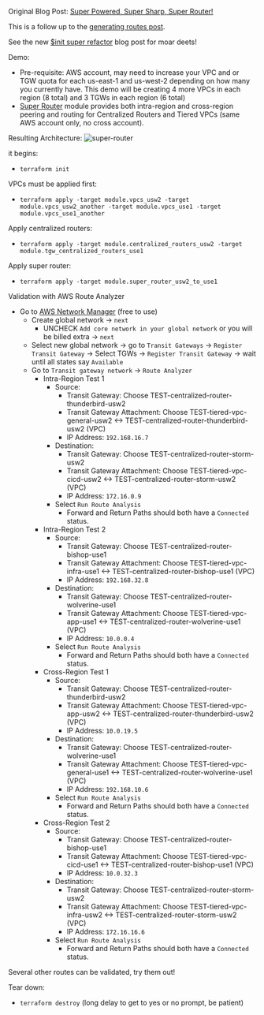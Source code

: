 Original Blog Post: [Super Powered, Super Sharp, Super Router!](https://jq1.io/posts/super_router/)

This is a follow up to the [generating routes post](https://jq1.io/posts/generating_routes/).

See the new [$init super refactor](https://jq1.io/posts/init_super_refactor/) blog post for moar deets!

Demo:
- Pre-requisite: AWS account, may need to increase your VPC and or TGW quota for
  each us-east-1 and us-west-2 depending on how many you currently have.
This demo will be creating 4 more VPCs in each region (8 total) and 3 TGWs in each region (6 total)
- [Super Router](https://github.com/JudeQuintana/terraform-modules/tree/master/networking/tgw_super_router_for_tgw_centralized_router) module provides both intra-region and cross-region peering and routing for Centralized Routers and Tiered VPCs (same AWS account only, no cross account).

Resulting Architecture:
![super-router](https://jq1.io/img/super-refactor-after.png)

it begins:
 - `terraform init`

VPCs must be applied first:
 - `terraform apply -target module.vpcs_usw2 -target module.vpcs_usw2_another -target module.vpcs_use1 -target module.vpcs_use1_another`

Apply centralized routers:
 - `terraform apply -target module.centralized_routers_usw2 -target module.tgw_centralized_routers_use1`

Apply super router:
 - `terraform apply -target module.super_router_usw2_to_use1`

Validation with AWS Route Analyzer
- Go to [AWS Network Manager](https://us-west-2.console.aws.amazon.com/networkmanager/home#/networks) (free to use)
  - Create global network -> `next`
    - UNCHECK `Add core network in your global network` or you will be billed extra -> `next`
  - Select new global network -> go to `Transit Gateways` -> `Register
    Transit Gateway` -> Select TGWs -> `Register Transit Gateway` -> wait until all states say `Available`
  - Go to `Transit gateway network` -> `Route Analyzer`
    - Intra-Region Test 1
      - Source:
        - Transit Gateway: Choose TEST-centralized-router-thunderbird-usw2
        - Transit Gateway Attachment: Choose TEST-tiered-vpc-general-usw2 <-> TEST-centralized-router-thunderbird-usw2 (VPC)
        - IP Address: `192.168.16.7`
      - Destination:
        - Transit Gateway: Choose TEST-centralized-router-storm-usw2
        - Transit Gateway Attachment: Choose TEST-tiered-vpc-cicd-usw2 <-> TEST-centralized-router-storm-usw2 (VPC)
        - IP Address: `172.16.0.9`
      - Select `Run Route Analysis`
        - Forward and Return Paths should both have a `Connected` status.
    - Intra-Region Test 2
      - Source:
        - Transit Gateway: Choose TEST-centralized-router-bishop-use1
        - Transit Gateway Attachment: Choose TEST-tiered-vpc-infra-use1 <-> TEST-centralized-router-bishop-use1 (VPC)
        - IP Address: `192.168.32.8`
      - Destination:
        - Transit Gateway: Choose TEST-centralized-router-wolverine-use1
        - Transit Gateway Attachment: Choose TEST-tiered-vpc-app-use1 <-> TEST-centralized-router-wolverine-use1 (VPC)
        - IP Address: `10.0.0.4`
      - Select `Run Route Analysis`
        - Forward and Return Paths should both have a `Connected` status.
    - Cross-Region Test 1
      - Source:
        - Transit Gateway: Choose TEST-centralized-router-thunderbird-usw2
        - Transit Gateway Attachment: Choose TEST-tiered-vpc-app-usw2 <-> TEST-centralized-router-thunderbird-usw2 (VPC)
        - IP Address: `10.0.19.5`
      - Destination:
        - Transit Gateway: Choose TEST-centralized-router-wolverine-use1
        - Transit Gateway Attachment: Choose TEST-tiered-vpc-general-use1 <-> TEST-centralized-router-wolverine-use1 (VPC)
        - IP Address: `192.168.10.6`
      - Select `Run Route Analysis`
        - Forward and Return Paths should both have a `Connected` status.
    - Cross-Region Test 2
      - Source:
        - Transit Gateway: Choose TEST-centralized-router-bishop-use1
        - Transit Gateway Attachment: Choose TEST-tiered-vpc-cicd-use1 <-> TEST-centralized-router-bishop-use1 (VPC)
        - IP Address: `10.0.32.3`
      - Destination:
        - Transit Gateway: Choose TEST-centralized-router-storm-usw2
        - Transit Gateway Attachment: Choose TEST-tiered-vpc-infra-usw2 <-> TEST-centralized-router-storm-usw2 (VPC)
        - IP Address: `172.16.16.6`
      - Select `Run Route Analysis`
        - Forward and Return Paths should both have a `Connected` status.

Several other routes can be validated, try them out!

Tear down:
 - `terraform destroy` (long delay to get to yes or no prompt, be patient)

